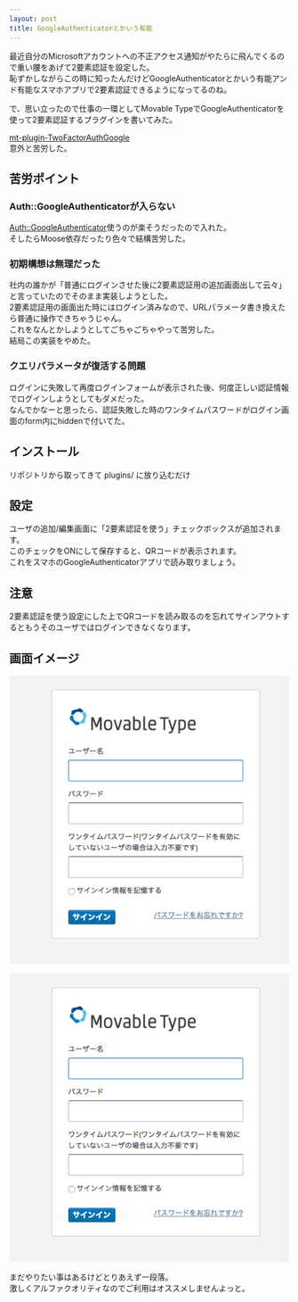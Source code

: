 ```yaml
---
layout: post
title: GoogleAuthenticatorとかいう有能
---
```


最近自分のMicrosoftアカウントへの不正アクセス通知がやたらに飛んでくるので重い腰をあげて2要素認証を設定した。  
恥ずかしながらこの時に知ったんだけどGoogleAuthenticatorとかいう有能アンド有能なスマホアプリで2要素認証できるようになってるのね。  

で、思い立ったので仕事の一環としてMovable TypeでGoogleAuthenticatorを使って2要素認証するプラグインを書いてみた。

[mt-plugin-TwoFactorAuthGoogle](https://github.com/stsap/mt-plugin-TwoFactorAuthGoogle)  
意外と苦労した。  

## 苦労ポイント

### Auth::GoogleAuthenticatorが入らない

[Auth::GoogleAuthenticator](http://search.cpan.org/~corion/Auth-GoogleAuthenticator-0.02/lib/Auth/GoogleAuthenticator.pm)使うのが楽そうだったので入れた。  
そしたらMoose依存だったり色々で結構苦労した。

### 初期構想は無理だった

社内の誰かが「普通にログインさせた後に2要素認証用の追加画面出して云々」と言っていたのでそのまま実装しようとした。  
2要素認証用の画面出た時にはログイン済みなので、URLパラメータ書き換えたら普通に操作できちゃうじゃん。  
これをなんとかしようとしてごちゃごちゃやって苦労した。  
結局この実装をやめた。

### クエリパラメータが復活する問題

ログインに失敗して再度ログインフォームが表示された後、何度正しい認証情報でログインしようとしてもダメだった。  
なんでかなーと思ったら、認証失敗した時のワンタイムパスワードがログイン画面のform内にhiddenで付いてた。  

## インストール

リポジトリから取ってきて plugins/ に放り込むだけ

## 設定

ユーザの追加/編集画面に「2要素認証を使う」チェックボックスが追加されます。  
このチェックをONにして保存すると、QRコードが表示されます。  
これをスマホのGoogleAuthenticatorアプリで読み取りましょう。

## 注意

2要素認証を使う設定にした上でQRコードを読み取るのを忘れてサインアウトするともうそのユーザではログインできなくなります。

## 画面イメージ

![ログイン](https://raw.githubusercontent.com/stsap/stsap.github.io/master/images/2015-01-15_1.png)

![ユーザ設定](https://raw.githubusercontent.com/stsap/stsap.github.io/master/images/2015-01-15_1.png)

まだやりたい事はあるけどとりあえず一段落。  
激しくアルファクオリティなのでご利用はオススメしませんよっと。
